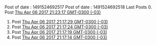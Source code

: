 Post of date : 1491524692517
Post of date : 1491524692518
Last Posts 
0. Post [Thu Apr 06 2017 21:23:17 GMT-0300 (-03)]( old_posts/1491524597000.md ) 
1. Post [Thu Apr 06 2017 21:17:29 GMT-0300 (-03)]( old_posts/1491524249000.md ) 
2. Post [Thu Apr 06 2017 21:17:24 GMT-0300 (-03)]( old_posts/1491524244000.md ) 
3. Post [Thu Apr 06 2017 21:17:19 GMT-0300 (-03)]( old_posts/1491524239000.md ) 
4. Post [Thu Apr 06 2017 21:17:14 GMT-0300 (-03)]( old_posts/1491524234000.md ) 
